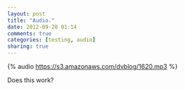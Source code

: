 ```yaml
---
layout: post
title: "Audio."
date: 2012-09-28 01:14
comments: true
categories: [testing, audio]
sharing: true
---
```

{% audio https://s3.amazonaws.com/dvblog/1620.mp3 %}

Does this work?

